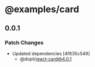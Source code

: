 # @examples/card

## 0.0.1

### Patch Changes

- Updated dependencies [4f835c549]
  - @dopt/react-card@4.0.1
